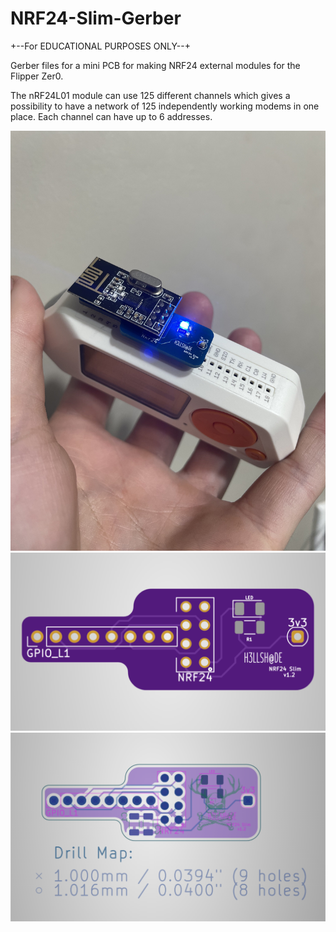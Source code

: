 # NRF24-Slim-Gerber

+--For EDUCATIONAL PURPOSES ONLY--+

Gerber files for a mini PCB for making NRF24 external modules for the Flipper Zer0. 



The nRF24L01 module can use 125 different channels which gives a possibility to have a network of 125 independently working modems in one place. Each channel can have up to 6 addresses.

![fNRF24](/IMG_2789.jpg)
![NRF24](/Screenshot_20250211-183123.png)
![fNRF24](/Screenshot_20250211-183156.png)

